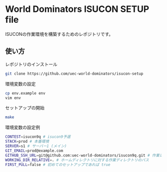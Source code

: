 # World Dominators ISUCON SETUP file

ISUCONの作業環境を構築するためのレポジトリです。

## 使い方

レポジトリのインストール

```sh
git clone https://github.com/uec-world-dominators/isucon-setup
```

環境変数の設定

```sh
cp env.example env
vim env
```

セットアップの開始

```sh
make
```

環境変数の設定例

```sh
CONTEST=isucon9q # isucon9予選
STACK=prod # 本番環境
SERVER=s1 # サーバー1 (メイン)
GIT_EMAIL=prod@example.com
GITHUB_SSH_URL=git@github.com:uec-world-dominators/isucon9q.git # 作業レポジトリ
WORKING_DIR_RELATIVE=. # ホームディレクトリに対する作業ディレクトリのパス
FIRST_PULL=false # 初めてのセットアップであれば true
```
